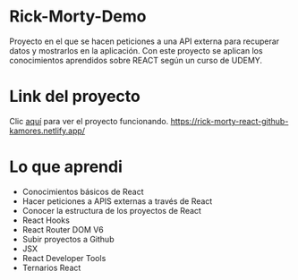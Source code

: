 # Rick-Morty-Demo

Proyecto en el que se hacen peticiones a una API externa para recuperar datos y mostrarlos en la aplicación. Con este proyecto se aplican los conocimientos aprendidos sobre REACT según un curso de UDEMY.

# Link del proyecto 
Clic [aquí](https://rick-morty-react-github-kamores.netlify.app/) para ver el proyecto funcionando.
https://rick-morty-react-github-kamores.netlify.app/

# Lo que aprendi

* Conocimientos básicos de React
* Hacer peticiones a APIS externas a través de React
* Conocer la estructura de los proyectos de React
* React Hooks
* React Router DOM V6
* Subir proyectos a Github
* JSX
* React Developer Tools
* Ternarios React
